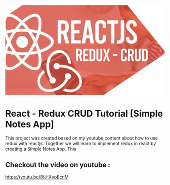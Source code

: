  <img src="react-redux-crud.jpg" />

# React - Redux CRUD Tutorial [Simple Notes App]

This project was created based on my youtube content about how to use redux with reactjs. Together we will learn to implement redux in react by creating a Simple Notes App. This

## Checkout the video on youtube :
https://youtu.be/8IJ-XvpEcnM
